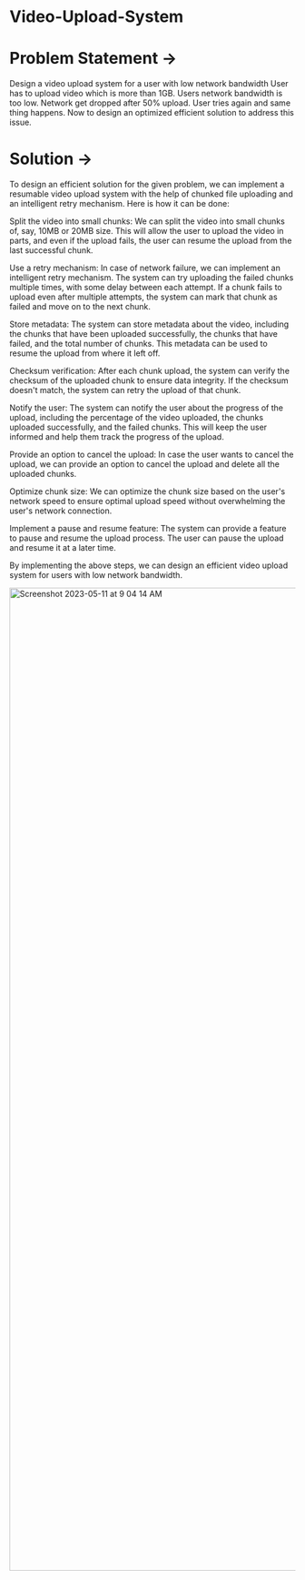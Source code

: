 # Video-Upload-System


# Problem Statement ->
Design a video upload system for a user with low network bandwidth
User has to upload video which is more than 1GB. Users network bandwidth is too low. Network get dropped after 50% upload. User tries again and same thing happens. Now to design an optimized efficient solution to address this issue.


# Solution ->

To design an efficient solution for the given problem, we can implement a resumable video upload system with the help of chunked file uploading and an intelligent retry mechanism. Here is how it can be done:

Split the video into small chunks: We can split the video into small chunks of, say, 10MB or 20MB size. This will allow the user to upload the video in parts, and even if the upload fails, the user can resume the upload from the last successful chunk.

Use a retry mechanism: In case of network failure, we can implement an intelligent retry mechanism. The system can try uploading the failed chunks multiple times, with some delay between each attempt. If a chunk fails to upload even after multiple attempts, the system can mark that chunk as failed and move on to the next chunk.

Store metadata: The system can store metadata about the video, including the chunks that have been uploaded successfully, the chunks that have failed, and the total number of chunks. This metadata can be used to resume the upload from where it left off.

Checksum verification: After each chunk upload, the system can verify the checksum of the uploaded chunk to ensure data integrity. If the checksum doesn't match, the system can retry the upload of that chunk.

Notify the user: The system can notify the user about the progress of the upload, including the percentage of the video uploaded, the chunks uploaded successfully, and the failed chunks. This will keep the user informed and help them track the progress of the upload.

Provide an option to cancel the upload: In case the user wants to cancel the upload, we can provide an option to cancel the upload and delete all the uploaded chunks.

Optimize chunk size: We can optimize the chunk size based on the user's network speed to ensure optimal upload speed without overwhelming the user's network connection.

Implement a pause and resume feature: The system can provide a feature to pause and resume the upload process. The user can pause the upload and resume it at a later time.

By implementing the above steps, we can design an efficient video upload system for users with low network bandwidth.

<img width="1728" alt="Screenshot 2023-05-11 at 9 04 14 AM" src="https://github.com/Ishhyoboytarun/Video-Upload-System/assets/36428256/7d9a37db-de19-4b2f-89a0-e0d94fda7964">
